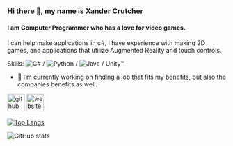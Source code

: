 ### Hi there 👋, my name is Xander Crutcher
#### I am Computer Programmer who has a love for video games.
I can help make applications in c#, I have experience with making 2D games, and applications that utilize Augmented Reality and touch controls.

Skills: ![C#](https://img.shields.io/badge/c%23-%23239120.svg?style=for-the-badge&logo=csharp&logoColor=white) / 	![Python](https://img.shields.io/badge/python-3670A0?style=for-the-badge&logo=python&logoColor=ffdd54) / 	![Java](https://img.shields.io/badge/java-%23ED8B00.svg?style=for-the-badge&logo=openjdk&logoColor=white) / Unity™️

- 🔭 I’m currently working on finding a job that fits my benefits, but also the companies benefits as well. 


[<img src='https://cdn.jsdelivr.net/npm/simple-icons@3.0.1/icons/github.svg' alt='github' height='40'>](https://github.com/Xander-Crutcher)  [<img src='https://cdn.jsdelivr.net/npm/simple-icons@3.0.1/icons/icloud.svg' alt='website' height='40'>](https://www.tstc.edu/)  

[![Top Langs](https://github-readme-stats.vercel.app/api/top-langs/?username=Xander-Crutcher)](https://github.com/anuraghazra/github-readme-stats)

![GitHub stats](https://github-readme-stats.vercel.app/api?username=Xander-Crutcher&show_icons=true)  

